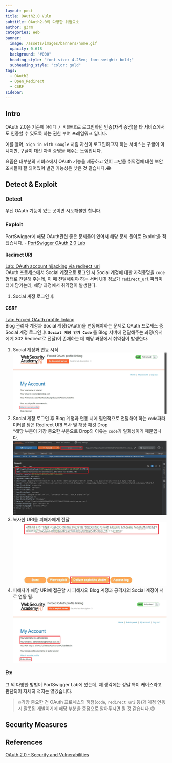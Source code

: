 ```yaml
---
layout: post
title: OAuth2.0 Vuln
subtitle: OAuth2.0의 다양한 위험요소
author: g3rm
categories: Web
banner:
  image: /assets/images/banners/home.gif
  opacity: 0.618
  background: "#000"
  heading_style: "font-size: 4.25em; font-weight: bold;"
  subheading_style: "color: gold"
tags:
  - OAuth2
  - Open_Redirect
  - CSRF
sidebar:
---
```

## Intro
OAuth 2.0은 기존에 `아이디 / 비밀번호`로 로그인하던 인증(자격 증명)을 타 서비스에서도 인증할 수 있도록 하는 권한 부여 프레임워크 입니다.   

예를 들어, `Sign in with Google` 처럼 자신이 로그인하고자 하는 서비스는 구글이 아니지만, 구글이 대신 자격 증명을 해주는 느낌입니다.  

요즘은 대부분의 서비스에서 OAuth 기능을 제공하고 있어 그만큼 취약점에 대한 보안 조치들이 잘 되어있어 발견 가능성은 낮은 것 같습니다.😂   
## Detect & Exploit 
### Detect
우선 OAuth 기능이 있는 곳이면 시도해볼만 합니다.    
### Exploit
PortSwigger에 해당 OAuth관련 좋은 문제들이 있어서 해당 문제 풀이로 Exploit을 적겠습니다. - [PortSwigger OAuth 2.0 Lab](https://portswigger.net/web-security/oauth)   
#### Redirect URI
[Lab: OAuth account hijacking via redirect_uri](https://portswigger.net/web-security/oauth/lab-oauth-account-hijacking-via-redirect-uri)   
OAuth 프로세스에서 Social 계정으로 로그인 시 Social 계정에 대한 자격증명을 `code`형태로 전달해 주는데, 이 때 전달해줘야 하는 서버 URI 정보가 `redirect_url` 파라미터에 담기는데, 해당 과정에서 취약점이 발생한다.   
1. Social 계정 로그인 후 

#### CSRF
[Lab: Forced OAuth profile linking](https://portswigger.net/web-security/oauth/lab-oauth-forced-oauth-profile-linking)   
Blog 관리자 계정과 Social 계정(OAuth)을 연동해야하는 문제로 OAuth 프로세스 중 Social 계정 로그인 후 **`Social 계정 인가 Code`** 를 Blog 서버에 전달해주는 과정(유저에게 302 Redirect로 전달)이 존재하는 데 해당 과정에서 취약점이 발생한다.    
1. Social 계정과 연동 시작   
	![](/assets/images/posts/2024-12-11-OAuth2.0-Vuln/64e0434a73f05a3febf5374f22619354_MD5.jpeg)   
2. Social 계정 로그인 후 Blog 계정과 연동 시에 필연적으로 전달해야 하는 `code`파라미터를 담은 Redirect URI 복사 및 해당 패킷 Drop   
   *해당 부분이 가장 중요한 부분으로 Drop의 이유는 `code`가 일회성이기 때문입니다.   
	![](/assets/images/posts/2024-12-11-OAuth2.0-Vuln/a01e2ba1784acc9e9f4ac92b3bd0451d_MD5.jpeg)   
3. 복사한 URI를 피해자에게 전달      
	![](/assets/images/posts/2024-12-11-OAuth2.0-Vuln/60afb5e664a7e097ec7ad3b37f3f4117_MD5.jpeg)   
4. 피해자가 해당 URI에 접근할 시 피해자의 Blog 계정과 공격자의 Social 계정이 서로 연동 됨.   
	![](assets/images/posts/2024-12-11-OAuth2.0-Vuln/de4bc37e9a55f55a736371891ce6055f_MD5.jpeg)   
#### Etc
그 외 다양한 방법이 PortSwigger Lab에 있는데, 제 생각에는 정말 특이 케이스라고 판단되어 자세히 적지는 않겠습니다.   

>🔥가장 중요한 건 OAuth 프로세스의 허점(`code`, `redirect uri` 등)과 계정 연동 시 잘못된 개발이기에 해당 부분을 중점으로 알아두시면 될 것 같습니다.😄   
## Security Measures


## References
[OAuth 2.0 - Security and Vulnerabilities](https://medium.com/@ibm_ptc_security/oauth-2-0-security-and-vulnerabilities-86e64c22b03d)   